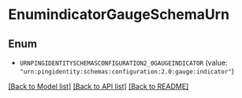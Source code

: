 # EnumindicatorGaugeSchemaUrn

## Enum


* `URNPINGIDENTITYSCHEMASCONFIGURATION2_0GAUGEINDICATOR` (value: `"urn:pingidentity:schemas:configuration:2.0:gauge:indicator"`)


[[Back to Model list]](../README.md#documentation-for-models) [[Back to API list]](../README.md#documentation-for-api-endpoints) [[Back to README]](../README.md)


